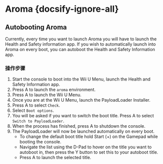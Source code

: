# Aroma {docsify-ignore-all}

## Autobooting Aroma

Currently, every time you want to launch Aroma you will have to launch the Health and Safety information app. If you wish to automatically launch into Aroma on every boot, you can autoboot the Health and Safety Information app.

### 操作步骤

1. Start the console to boot into the Wii U Menu, launch the Health and Safety Information app.
2. Press A to launch the `aroma` environment.
3. Press A to launch the Wii U Menu.
4. Once you are at the Wii U Menu, launch the PayloadLoader Installer.
5. Press A to select `Check`.
6. Select `Boot options`.
7. You will be asked if you want to switch the boot title. Press A to select `Switch to PayloadLoader`.
8. When the process has finished, press A to shutdown the console.
9. The PayloadLoader will now be launched automatically on every boot.
   - To change the default boot title hold Start (+) on the Gamepad while booting the console.
   - Navigate the list using the D-Pad to hover on the title you want to autoboot in, then press the Y button to set this to your autoboot title.
   - Press A to launch the selected title.

